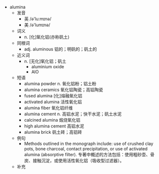 - alumina
  - 发音
    - 英 /ə'luːmɪnə/
    - 美 /ə'lumɪnə/
  - 词义
    - n. [化]氧化铝(亦称矾土)
  - 同根词
    - adj. aluminous 铝的；明矾的；矾土的
  - 近义词
    - n. [无化]氧化铝；矾土
      - aluminium oxide
      - AlO
  - 短语
    - alumina powder n. 氧化铝粉；铝土粉
    - alumina ceramics 氧化铝陶瓷；高铝陶瓷
    - fused alumina [化]熔融氧化铝
    - activated alumina 活性氧化铝
    - alumina fiber 氧化铝纤维
    - alumina cement n. 高铝水泥；快干水泥；矾土水泥
    - calcined alumina 煅烧氧化铝
    - high alumina cement 高铝水泥
    - alumina brick 矾土砖；高铝砖
  - 例句
    - Methods outlined in the monograph include: use of crushed clay pots, bone charcoal, contact precipitation, or use of activated alumina (absorptive filter). 专著中概述的方法包括：使用粗砂壶、骨炭、接触沉淀，或使用活性氧化铝（吸收型过滤器）。
  - 补充